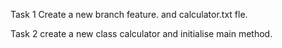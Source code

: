 Task 1
Create a new branch feature.
and calculator.txt fle.

Task 2
create a new class calculator
and initialise main method.
